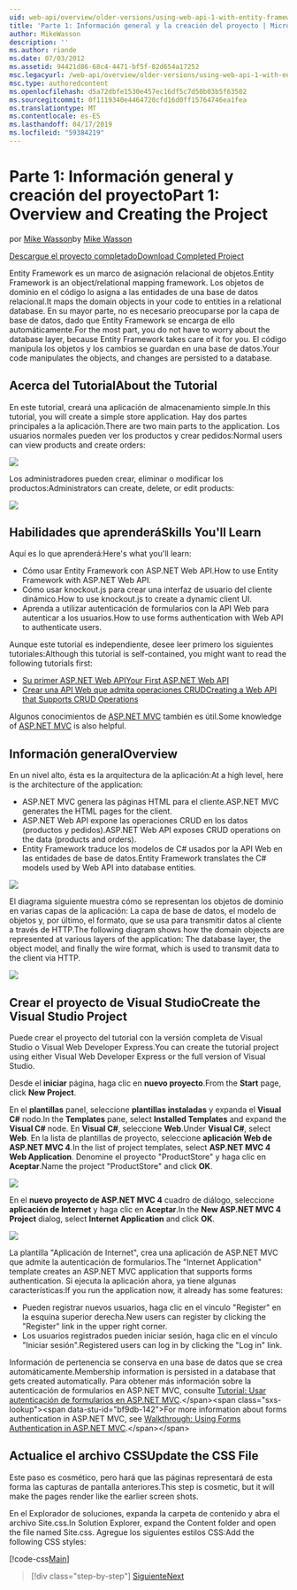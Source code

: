 ```yaml
---
uid: web-api/overview/older-versions/using-web-api-1-with-entity-framework-5/using-web-api-with-entity-framework-part-1
title: 'Parte 1: Información general y la creación del proyecto | Microsoft Docs'
author: MikeWasson
description: ''
ms.author: riande
ms.date: 07/03/2012
ms.assetid: 94421d86-68c4-4471-bf5f-82d654a17252
msc.legacyurl: /web-api/overview/older-versions/using-web-api-1-with-entity-framework-5/using-web-api-with-entity-framework-part-1
msc.type: authoredcontent
ms.openlocfilehash: d5a72dbfe1530e457ec16df5c7d50b03b5f63502
ms.sourcegitcommit: 0f1119340e4464720cfd16d0ff15764746ea1fea
ms.translationtype: MT
ms.contentlocale: es-ES
ms.lasthandoff: 04/17/2019
ms.locfileid: "59384219"
---
```

# <a name="part-1-overview-and-creating-the-project"></a><span data-ttu-id="bf9db-102">Parte 1: Información general y creación del proyecto</span><span class="sxs-lookup"><span data-stu-id="bf9db-102">Part 1: Overview and Creating the Project</span></span>

<span data-ttu-id="bf9db-103">por [Mike Wasson](https://github.com/MikeWasson)</span><span class="sxs-lookup"><span data-stu-id="bf9db-103">by [Mike Wasson](https://github.com/MikeWasson)</span></span>

[<span data-ttu-id="bf9db-104">Descargue el proyecto completado</span><span class="sxs-lookup"><span data-stu-id="bf9db-104">Download Completed Project</span></span>](http://code.msdn.microsoft.com/ASP-NET-Web-API-with-afa30545)

<span data-ttu-id="bf9db-105">Entity Framework es un marco de asignación relacional de objetos.</span><span class="sxs-lookup"><span data-stu-id="bf9db-105">Entity Framework is an object/relational mapping framework.</span></span> <span data-ttu-id="bf9db-106">Los objetos de dominio en el código lo asigna a las entidades de una base de datos relacional.</span><span class="sxs-lookup"><span data-stu-id="bf9db-106">It maps the domain objects in your code to entities in a relational database.</span></span> <span data-ttu-id="bf9db-107">En su mayor parte, no es necesario preocuparse por la capa de base de datos, dado que Entity Framework se encarga de ello automáticamente.</span><span class="sxs-lookup"><span data-stu-id="bf9db-107">For the most part, you do not have to worry about the database layer, because Entity Framework takes care of it for you.</span></span> <span data-ttu-id="bf9db-108">El código manipula los objetos y los cambios se guardan en una base de datos.</span><span class="sxs-lookup"><span data-stu-id="bf9db-108">Your code manipulates the objects, and changes are persisted to a database.</span></span>

## <a name="about-the-tutorial"></a><span data-ttu-id="bf9db-109">Acerca del Tutorial</span><span class="sxs-lookup"><span data-stu-id="bf9db-109">About the Tutorial</span></span>

<span data-ttu-id="bf9db-110">En este tutorial, creará una aplicación de almacenamiento simple.</span><span class="sxs-lookup"><span data-stu-id="bf9db-110">In this tutorial, you will create a simple store application.</span></span> <span data-ttu-id="bf9db-111">Hay dos partes principales a la aplicación.</span><span class="sxs-lookup"><span data-stu-id="bf9db-111">There are two main parts to the application.</span></span> <span data-ttu-id="bf9db-112">Los usuarios normales pueden ver los productos y crear pedidos:</span><span class="sxs-lookup"><span data-stu-id="bf9db-112">Normal users can view products and create orders:</span></span>

![](using-web-api-with-entity-framework-part-1/_static/image1.png)

<span data-ttu-id="bf9db-113">Los administradores pueden crear, eliminar o modificar los productos:</span><span class="sxs-lookup"><span data-stu-id="bf9db-113">Administrators can create, delete, or edit products:</span></span>

![](using-web-api-with-entity-framework-part-1/_static/image2.png)

## <a name="skills-youll-learn"></a><span data-ttu-id="bf9db-114">Habilidades que aprenderá</span><span class="sxs-lookup"><span data-stu-id="bf9db-114">Skills You'll Learn</span></span>

<span data-ttu-id="bf9db-115">Aquí es lo que aprenderá:</span><span class="sxs-lookup"><span data-stu-id="bf9db-115">Here's what you'll learn:</span></span>

- <span data-ttu-id="bf9db-116">Cómo usar Entity Framework con ASP.NET Web API.</span><span class="sxs-lookup"><span data-stu-id="bf9db-116">How to use Entity Framework with ASP.NET Web API.</span></span>
- <span data-ttu-id="bf9db-117">Cómo usar knockout.js para crear una interfaz de usuario del cliente dinámico.</span><span class="sxs-lookup"><span data-stu-id="bf9db-117">How to use knockout.js to create a dynamic client UI.</span></span>
- <span data-ttu-id="bf9db-118">Aprenda a utilizar autenticación de formularios con la API Web para autenticar a los usuarios.</span><span class="sxs-lookup"><span data-stu-id="bf9db-118">How to use forms authentication with Web API to authenticate users.</span></span>

<span data-ttu-id="bf9db-119">Aunque este tutorial es independiente, desee leer primero los siguientes tutoriales:</span><span class="sxs-lookup"><span data-stu-id="bf9db-119">Although this tutorial is self-contained, you might want to read the following tutorials first:</span></span>

- [<span data-ttu-id="bf9db-120">Su primer ASP.NET Web API</span><span class="sxs-lookup"><span data-stu-id="bf9db-120">Your First ASP.NET Web API</span></span>](../../getting-started-with-aspnet-web-api/tutorial-your-first-web-api.md)
- [<span data-ttu-id="bf9db-121">Crear una API Web que admita operaciones CRUD</span><span class="sxs-lookup"><span data-stu-id="bf9db-121">Creating a Web API that Supports CRUD Operations</span></span>](../creating-a-web-api-that-supports-crud-operations.md)

<span data-ttu-id="bf9db-122">Algunos conocimientos de [ASP.NET MVC](../../../../mvc/index.md) también es útil.</span><span class="sxs-lookup"><span data-stu-id="bf9db-122">Some knowledge of [ASP.NET MVC](../../../../mvc/index.md) is also helpful.</span></span>

## <a name="overview"></a><span data-ttu-id="bf9db-123">Información general</span><span class="sxs-lookup"><span data-stu-id="bf9db-123">Overview</span></span>

<span data-ttu-id="bf9db-124">En un nivel alto, ésta es la arquitectura de la aplicación:</span><span class="sxs-lookup"><span data-stu-id="bf9db-124">At a high level, here is the architecture of the application:</span></span>

- <span data-ttu-id="bf9db-125">ASP.NET MVC genera las páginas HTML para el cliente.</span><span class="sxs-lookup"><span data-stu-id="bf9db-125">ASP.NET MVC generates the HTML pages for the client.</span></span>
- <span data-ttu-id="bf9db-126">ASP.NET Web API expone las operaciones CRUD en los datos (productos y pedidos).</span><span class="sxs-lookup"><span data-stu-id="bf9db-126">ASP.NET Web API exposes CRUD operations on the data (products and orders).</span></span>
- <span data-ttu-id="bf9db-127">Entity Framework traduce los modelos de C# usados por la API Web en las entidades de base de datos.</span><span class="sxs-lookup"><span data-stu-id="bf9db-127">Entity Framework translates the C# models used by Web API into database entities.</span></span>

![](using-web-api-with-entity-framework-part-1/_static/image3.png)

<span data-ttu-id="bf9db-128">El diagrama siguiente muestra cómo se representan los objetos de dominio en varias capas de la aplicación: La capa de base de datos, el modelo de objetos y, por último, el formato, que se usa para transmitir datos al cliente a través de HTTP.</span><span class="sxs-lookup"><span data-stu-id="bf9db-128">The following diagram shows how the domain objects are represented at various layers of the application: The database layer, the object model, and finally the wire format, which is used to transmit data to the client via HTTP.</span></span>

![](using-web-api-with-entity-framework-part-1/_static/image4.png)

## <a name="create-the-visual-studio-project"></a><span data-ttu-id="bf9db-129">Crear el proyecto de Visual Studio</span><span class="sxs-lookup"><span data-stu-id="bf9db-129">Create the Visual Studio Project</span></span>

<span data-ttu-id="bf9db-130">Puede crear el proyecto del tutorial con la versión completa de Visual Studio o Visual Web Developer Express.</span><span class="sxs-lookup"><span data-stu-id="bf9db-130">You can create the tutorial project using either Visual Web Developer Express or the full version of Visual Studio.</span></span>

<span data-ttu-id="bf9db-131">Desde el **iniciar** página, haga clic en **nuevo proyecto**.</span><span class="sxs-lookup"><span data-stu-id="bf9db-131">From the **Start** page, click **New Project**.</span></span>

<span data-ttu-id="bf9db-132">En el **plantillas** panel, seleccione **plantillas instaladas** y expanda el **Visual C#** nodo.</span><span class="sxs-lookup"><span data-stu-id="bf9db-132">In the **Templates** pane, select **Installed Templates** and expand the **Visual C#** node.</span></span> <span data-ttu-id="bf9db-133">En **Visual C#**, seleccione **Web**.</span><span class="sxs-lookup"><span data-stu-id="bf9db-133">Under **Visual C#**, select **Web**.</span></span> <span data-ttu-id="bf9db-134">En la lista de plantillas de proyecto, seleccione **aplicación Web de ASP.NET MVC 4**.</span><span class="sxs-lookup"><span data-stu-id="bf9db-134">In the list of project templates, select **ASP.NET MVC 4 Web Application**.</span></span> <span data-ttu-id="bf9db-135">Denomine el proyecto "ProductStore" y haga clic en **Aceptar**.</span><span class="sxs-lookup"><span data-stu-id="bf9db-135">Name the project "ProductStore" and click **OK**.</span></span>

![](using-web-api-with-entity-framework-part-1/_static/image5.png)

<span data-ttu-id="bf9db-136">En el **nuevo proyecto de ASP.NET MVC 4** cuadro de diálogo, seleccione **aplicación de Internet** y haga clic en **Aceptar**.</span><span class="sxs-lookup"><span data-stu-id="bf9db-136">In the **New ASP.NET MVC 4 Project** dialog, select **Internet Application** and click **OK**.</span></span>

![](using-web-api-with-entity-framework-part-1/_static/image6.png)

<span data-ttu-id="bf9db-137">La plantilla "Aplicación de Internet", crea una aplicación de ASP.NET MVC que admite la autenticación de formularios.</span><span class="sxs-lookup"><span data-stu-id="bf9db-137">The "Internet Application" template creates an ASP.NET MVC application that supports forms authentication.</span></span> <span data-ttu-id="bf9db-138">Si ejecuta la aplicación ahora, ya tiene algunas características:</span><span class="sxs-lookup"><span data-stu-id="bf9db-138">If you run the application now, it already has some features:</span></span>

- <span data-ttu-id="bf9db-139">Pueden registrar nuevos usuarios, haga clic en el vínculo "Register" en la esquina superior derecha.</span><span class="sxs-lookup"><span data-stu-id="bf9db-139">New users can register by clicking the "Register" link in the upper right corner.</span></span>
- <span data-ttu-id="bf9db-140">Los usuarios registrados pueden iniciar sesión, haga clic en el vínculo "Iniciar sesión".</span><span class="sxs-lookup"><span data-stu-id="bf9db-140">Registered users can log in by clicking the "Log in" link.</span></span>

<span data-ttu-id="bf9db-141">Información de pertenencia se conserva en una base de datos que se crea automáticamente.</span><span class="sxs-lookup"><span data-stu-id="bf9db-141">Membership information is persisted in a database that gets created automatically.</span></span> <span data-ttu-id="bf9db-142">Para obtener más información sobre la autenticación de formularios en ASP.NET MVC, consulte [Tutorial: Usar autenticación de formularios en ASP.NET MVC](https://msdn.microsoft.com/library/ff398049(VS.98).aspx).</span><span class="sxs-lookup"><span data-stu-id="bf9db-142">For more information about forms authentication in ASP.NET MVC, see [Walkthrough: Using Forms Authentication in ASP.NET MVC](https://msdn.microsoft.com/library/ff398049(VS.98).aspx).</span></span>

## <a name="update-the-css-file"></a><span data-ttu-id="bf9db-143">Actualice el archivo CSS</span><span class="sxs-lookup"><span data-stu-id="bf9db-143">Update the CSS File</span></span>

<span data-ttu-id="bf9db-144">Este paso es cosmético, pero hará que las páginas representará de esta forma las capturas de pantalla anteriores.</span><span class="sxs-lookup"><span data-stu-id="bf9db-144">This step is cosmetic, but it will make the pages render like the earlier screen shots.</span></span>

<span data-ttu-id="bf9db-145">En el Explorador de soluciones, expanda la carpeta de contenido y abra el archivo Site.css.</span><span class="sxs-lookup"><span data-stu-id="bf9db-145">In Solution Explorer, expand the Content folder and open the file named Site.css.</span></span> <span data-ttu-id="bf9db-146">Agregue los siguientes estilos CSS:</span><span class="sxs-lookup"><span data-stu-id="bf9db-146">Add the following CSS styles:</span></span>

[!code-css[Main](using-web-api-with-entity-framework-part-1/samples/sample1.css)]

> [!div class="step-by-step"]
> [<span data-ttu-id="bf9db-147">Siguiente</span><span class="sxs-lookup"><span data-stu-id="bf9db-147">Next</span></span>](using-web-api-with-entity-framework-part-2.md)
